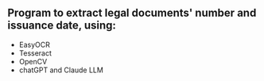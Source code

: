 ## Program to extract legal documents' number and issuance date, using:
- EasyOCR
- Tesseract
- OpenCV
- chatGPT and Claude LLM
